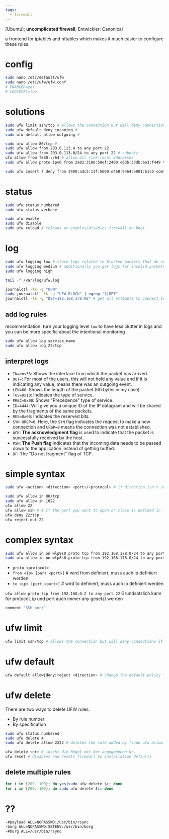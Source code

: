 ```yaml
---
tags:
  - firewall
---
```


[Ubuntu]; **uncomplicated firewall**; Entwickler: Canonical

a frontend for iptables and nftables which makes it much easier to configure these rules.

# config

```sh
sudo nano /etc/default/ufw
sudo nano /etc/ufw/ufw.conf 
# ENABLED=yes
# LOGLEVEL=low
```

# solutions

```sh
sudo ufw limit ssh/tcp # allows the connection but will deny connections if an IP address attempts to initiate 6 or more connections within 30 seconds
sudo ufw default deny incoming #
sudo ufw default allow outgoing #

sudo ufw allow 80/tcp # 
sudo ufw allow from 203.0.113.4 to any port 22
sudo ufw allow from 203.0.113.0/24 to any port 22 # subnetz
ufw allow from fe80::/64 # allow all link-local addresses
sudo ufw allow proto ipv6 from 2a02:3100:50ef:2400:c63b:33db:6e3:f449 to any port 27017

sudo ufw insert 7 deny from 2400:adc5:11f:5600:e468:9464:e881:b1c0 comment "unwanted hits on sdrforums.com"
```

# status

```sh
sudo ufw status numbered
sudo ufw status verbose
```

```sh
sudo ufw enable
sudo ufw disable
sudo ufw reload # reloads or enables/disables firewall on boot
```

# log

```sh
sudo ufw logging low # store logs related to blocked packets that do not match the current firewall rules and will show log entries related to logged rules.
sudo ufw logging medium # additionally you get logs for invalid packets, new connections, and logging done through rate limiting.
sudo ufw logging high
```

```sh
tail -f /var/log/ufw.log
```

```sh
journalctl -fk -g "UFW"
sudo journalctl -fk -g "UFW BLOCK" | egrep "$|DPT"
journalctl -fk -g "DST=192.168.178.98" # get all attempts to connect to my current ip
```

## add log rules

recommendation: turn your logging level `low` to have less clutter in logs and you can be more specific about the intentional monitoring

```sh
sudo ufw allow log service_name
sudo ufw allow log 22/tcp
```

## interpret logs

- `IN=ens33`: Shows the interface from which the packet has arrived.
- `OUT=`: For most of the users, this will not hold any value and if it is indicating any value, means there was an outgoing event.
- `LEN=60`: Shows the length of the packet (60 bytes in my case).
- `TOS=0x10`: Indicates the type of service.
- `PREC=0x00`: Shows "Precedence" type of service.
- `ID=4444`: Will give you a unique ID of the IP datagram and will be shared by the fragments of the same packets.
- `RES=0x00`: Indicates the reserved bits.
- `SYN URGP=0`: Here, the `SYN` flag indicates the request to make a new connection and `URGP=0` means the connection was not established.
- `ACK`: **The acknowledgment flag** is used to indicate that the packet is successfully received by the host.
- `PSH`: **The Push flag** indicates that the incoming data needs to be passed down to the application instead of getting buffed.
- `DF`: The "Do not fragment" flag of TCP.
# simple syntax

```sh
sudo ufw <action> <direction> <port>/<protocol> # if direction isn't supplied, the rule applies to incoming traffic
```

```sh
sudo ufw allow in 80/tcp
sudo ufw allow in 1022
ufw allow 22 
ufw allow ssh # # If the port you want to open or close is defined in */etc/services*, you can use the port name instead of the number (replace 22 with ssh); the protocol is automatically set.
ufw deny 22/tcp
ufw reject out 22
```

# complex syntax

```sh
sudo ufw allow in on wlp8s0 proto tcp from 192.168.178.0/24 to any port 8000:8050
sudo ufw allow in on wlp8s0 proto tcp from 192.168.178.0/24 to any port 4000:4050
```

* `proto <protocol>` 
* `from <ip> [port <port>]` # wird from definiert, muss auch ip definiert werden
* `to <ip> [port <port>]`   # wird to definiert, muss auch ip definiert werden

`ufw allow proto tcp from 192.168.0.2 to any port 22`
Grundsätzlich kann für protocol, ip und port auch immer *any* gesetzt werden

```sh
comment 'SSH port'
```

# ufw limit

```sh
ufw limit ssh/tcp # allows the connection but will deny connections if an IP address attempts to initiate 6 or more connections within 30 seconds
```

# ufw default

```sh
ufw default allow|deny|reject <direction> # change the default policy for traffic, where *direction* is one of incoming, outgoing or routed. Note that existing rules will have to be migrated manually when changing the default policy. im Gegensatz zu deny informiert reject den Absender
```

# ufw delete

There are two ways to delete UFW rules:

- By rule number
- By specification

```sh
sudo ufw status numbered
sudo ufw delete 4
sudo ufw delete allow 2222 # deletes the rule added by "sudo ufw allow 2222"

ufw delete <nr> # löscht die Regel mit der angegebenen Nr.
ufw reset # disables and resets firewall to installation defaults
```

## delete multiple rules

```sh
for i in {200..100}; do yes|sudo ufw delete $i; done
for i in {200..100}; do sudo ufw delete $i; done
```

# ??

```sh
-#payload ALL=NOPASSWD:/usr/bin/rsync
-borg ALL=NOPASSWD:SETENV:/usr/bin/borg
-#borg ALL=/usr/bin/rsync
```

